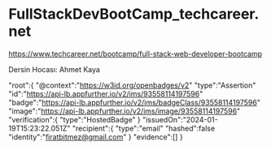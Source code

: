 # FullStackDevBootCamp_techcareer.net

https://www.techcareer.net/bootcamp/full-stack-web-developer-bootcamp

Dersin Hocası: Ahmet Kaya


"root":{
"@context":"https://w3id.org/openbadges/v2"
"type":"Assertion"
"id":"https://api-lb.appfurther.io/v2/ims/93558114197596"
"badge":"https://api-lb.appfurther.io/v2/ims/badgeClass/93558114197596"
"image":"https://api-lb.appfurther.io/v2/ims/image/93558114197596"
"verification":{
"type":"HostedBadge"
}
"issuedOn":"2024-01-19T15:23:22.051Z"
"recipient":{
"type":"email"
"hashed":false
"identity":"firatbitmez@gmail.com"
}
"evidence":[]
}
